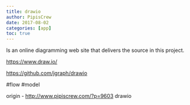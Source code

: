 ```yaml
---
title: drawio
author: PipisCrew
date: 2017-08-02
categories: [app]
toc: true
---
```


Is an online diagramming web site that delivers the source in this project.

https://www.draw.io/

https://github.com/jgraph/drawio

#flow #model

origin - http://www.pipiscrew.com/?p=9603 drawio